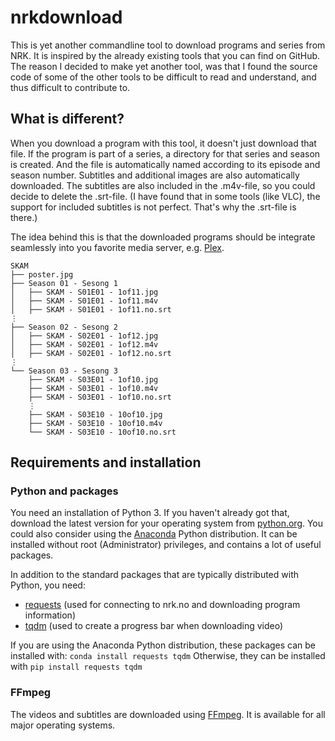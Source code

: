 # nrkdownload

This is yet another commandline tool to download programs and series from NRK. It is inspired by the already existing tools that you can find on GitHub. The reason I decided to make yet another tool, was that I found the source code of some of the other tools to be difficult to read and understand, and thus difficult to contribute to.

## What is different?
When you download a program with this tool, it doesn't just download that file. If the program is part of a series, a directory for that series and season is created. And the file is automatically named according to its episode and season number. Subtitles and additional images are also automatically downloaded. The subtitles are also included in the .m4v-file, so you could decide to delete the .srt-file. (I have found that in some tools (like VLC), the support for included subtitles is not perfect. That's why the .srt-file is there.)

The idea behind this is that the downloaded programs should be integrate seamlessly into you favorite media server, e.g. [Plex](http://www.plex.tv).


```
SKAM
├── poster.jpg
├── Season 01 - Sesong 1
│   ├── SKAM - S01E01 - 1of11.jpg
│   ├── SKAM - S01E01 - 1of11.m4v
│   ├── SKAM - S01E01 - 1of11.no.srt
⋮
├── Season 02 - Sesong 2
│   ├── SKAM - S02E01 - 1of12.jpg
│   ├── SKAM - S02E01 - 1of12.m4v
│   ├── SKAM - S02E01 - 1of12.no.srt
⋮
└── Season 03 - Sesong 3
    ├── SKAM - S03E01 - 1of10.jpg
    ├── SKAM - S03E01 - 1of10.m4v
    ├── SKAM - S03E01 - 1of10.no.srt
    ⋮
    ├── SKAM - S03E10 - 10of10.jpg
    ├── SKAM - S03E10 - 10of10.m4v
    └── SKAM - S03E10 - 10of10.no.srt
```

## Requirements and installation
### Python and packages
You need an installation of Python 3. If you haven't already got that, download the latest version for your operating system from [python.org](https://www.python.org). You could also consider using the [Anaconda](https://www.continuum.io/downloads) Python distribution. It can be installed without root (Administrator) privileges, and contains a lot of useful packages. 

In addition to the standard packages that are typically distributed with Python, you need:
 - [requests](http://docs.python-requests.org/en/master/) (used for connecting to nrk.no and downloading program information)
 - [tqdm](https://pypi.python.org/pypi/tqdm) (used to create a progress bar when downloading video)

If you are using the Anaconda Python distribution, these packages can be installed with: `conda install requests tqdm` Otherwise, they can be installed with `pip install requests tqdm`
 
### FFmpeg
The videos and subtitles are downloaded using [FFmpeg](https://ffmpeg.org/). It is available for all major operating systems.
